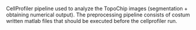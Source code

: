 CellProfiler pipeline used to analyze the TopoChip images (segmentation + obtaining numerical output). The preprocessing pipeline consists of costum written matlab files that should be executed before the cellprofiler run.
